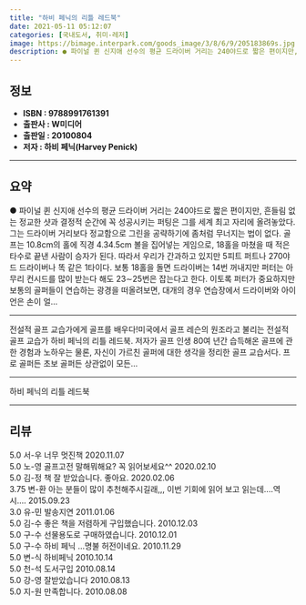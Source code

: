 ```yaml
---
title: "하비 페닉의 리틀 레드북"
date: 2021-05-11 05:12:07
categories: [국내도서, 취미-레저]
image: https://bimage.interpark.com/goods_image/3/8/6/9/205183869s.jpg
description: ● 파이널 퀸 신지애 선수의 평균 드라이버 거리는 240야드로 짧은 편이지만, 흔들림 없는 정교한 샷과 결정적 순간에 꼭 성공시키는 퍼팅은 그를 세계 최고 자리에 올려놓았다. 그는 드라이버 거리보다 정교함으로 그린을 공략하기에 좀처럼 무너지는 법이 없다. 골프는 10.8cm의 홀에 직
---
```


## **정보**

- **ISBN : 9788991761391**
- **출판사 : W미디어**
- **출판일 : 20100804**
- **저자 : 하비 페닉(Harvey Penick)**

------



## **요약**

●  파이널 퀸 신지애 선수의 평균 드라이버 거리는 240야드로 짧은 편이지만, 흔들림 없는 정교한 샷과 결정적 순간에 꼭 성공시키는 퍼팅은 그를 세계 최고 자리에 올려놓았다. 그는 드라이버 거리보다 정교함으로 그린을 공략하기에 좀처럼 무너지는 법이 없다. 골프는 10.8cm의 홀에 직경 4.34.5cm 볼을 집어넣는 게임으로, 18홀을 마쳤을 때 적은 타수로 끝낸 사람이 승자가 된다. 따라서 우리가 간과하고 있지만 5피트 퍼트나 270야드 드라이버나 똑 같은 1타이다. 보통 18홀을 돌면 드라이버는 14번 꺼내지만 퍼터는 아무리 컨시드를 많이 받는다 해도 23∼25번은 잡는다고 한다. 이토록 퍼터가 중요하지만 보통의 골퍼들이 연습하는 광경을 떠올려보면, 대개의 경우 연습장에서 드라이버와 아이언은 손이 얼...

------

전설적 골프 교습가에게 골프를 배우다!미국에서 골프 레슨의 원조라고 불리는 전설적 골프 교습가 하비 페닉의 리틀 레드북. 저자가 골프 인생 80여 년간 습득해온 골프에 관한 경험과 노하우는 물론, 자신이 가르친 골퍼에 대한 생각을 정리한 골프 교습서다. 프로 골퍼든 초보 골퍼든 상관없이 모든... 

------


하비 페닉의 리틀 레드북 

------


## **리뷰** 

5.0 서-우 너무 멋진책 2020.11.07 <br/>5.0 노-영 골프고전
말해뭐해요? 꼭 읽어보세요^^ 2020.02.10 <br/>5.0 김-정 책 잘 받았습니다. 좋아요. 2020.02.06 <br/>3.75 변-환 아는 분들이 많이 추천해주시길래,,, 이번 기회에 읽어 보고 읽는데....역시.... 2015.09.23 <br/>3.0 유-민 발송지연 2011.01.06 <br/>5.0 김-수 좋은 책을 저렴하게 구입했습니다. 2010.12.03 <br/>5.0 구-수 선물용도로 구매하였습니다. 2010.12.01 <br/>5.0 구-수 하비 페닉 ...명불 허전이네요. 2010.11.29 <br/>5.0 변-식 하비페닉 2010.10.14 <br/>5.0 천-석 도서구입 2010.08.14 <br/>5.0 강-영  잘받았습니다 2010.08.13 <br/>5.0 지-원 만족합니다. 2010.08.08 <br/>